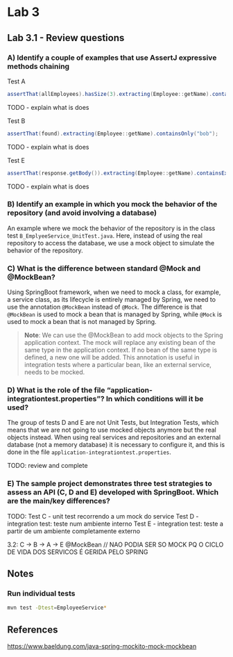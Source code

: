 # Lab 3

## Lab 3.1 - Review questions

### A) Identify a couple of examples that use AssertJ expressive methods chaining

Test A
```java 
assertThat(allEmployees).hasSize(3).extracting(Employee::getName).containsOnly(alex.getName(), ron.getName(), bob.getName());
```
TODO - explain what is does

Test B
```java
assertThat(found).extracting(Employee::getName).containsOnly("bob");
```
TODO - explain what is does

Test E
```java
assertThat(response.getBody()).extracting(Employee::getName).containsExactly("bob", "alex");
```
TODO - explain what is does

### B) Identify an example in which you mock the behavior of the repository (and avoid involving a database)

An example where we mock the behavior of the repository is in the class test `B_EmplyeeService_UnitTest.java`. Here, instead of using the real repository to access the database, we use a mock object to simulate the behavior of the repository.

### C) What is the difference between standard @Mock and @MockBean?

Using SpringBoot framework, when we need to mock a class, for example, a service class, as its lifecycle is entirely managed by Spring, we need to use the annotation `@MockBean` instead of `@Mock`. The difference is that `@MockBean` is used to mock a bean that is managed by Spring, while `@Mock` is used to mock a bean that is not managed by Spring.

>**Note**: We can use the @MockBean to add mock objects to the Spring application context. The mock will replace any existing bean of the same type in the application context. If no bean of the same type is defined, a new one will be added. This annotation is useful in integration tests where a particular bean, like an external service, needs to be mocked.

### D) What is the role of the file “application-integrationtest.properties”? In which conditions will it be used?

The group of tests D and E are not Unit Tests, but Integration Tests, which means that we are not going to use mocked objects anymore but the real objects instead. When using real services and repositories and an external database (not a memory database) it is necessary to configure it, and this is done in the file `application-integrationtest.properties`.

TODO: review and complete

### E) The sample project demonstrates three test strategies to assess an API (C, D and E) developed with SpringBoot. Which are the main/key differences?

TODO:
Test C - unit test recorrendo a um mock do service
Test D - integration test: teste num ambiente interno
Test E - integration test: teste a partir de um ambiente completamente externo

3.2: C -> B -> A -> E
    @MockBean  // NAO PODIA SER SO MOCK PQ O CICLO DE VIDA DOS SERVICOS É GERIDA PELO SPRING 

## Notes

### Run individual tests

```bash
mvn test -Dtest=EmployeeService*
```

## References

<https://www.baeldung.com/java-spring-mockito-mock-mockbean>